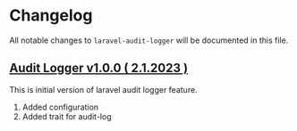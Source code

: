 # Changelog

All notable changes to `laravel-audit-logger` will be documented in this file.

## [Audit Logger v1.0.0 ( 2.1.2023 )](https://github.com/BrachiosX/laravel-audit-logger/releases/tag/v1.0.0)
This is initial version of laravel audit logger feature.
1. Added configuration
2. Added trait for audit-log
